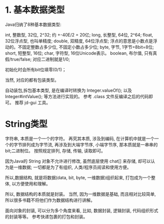 # 1. 基本数据类型

Java归纳了8种基本数据类型:

int, 整数型, 32位, 2^32; 约 +-40E/2 = 20亿;
long, 长整型, 64位, 2^64; 
float, 32位浮点型, 也叫单精度;
double, 双精度, 64位浮点型; 浮点的意思是小数点是浮动的。不固定整数占多少位, 不固定小数占多少位;
byte, 字节, 1字节=8bit=8位;
short, 短整型, 16位;
char, 字符型, 16位Unicode表示。
boolean, 布尔值, 只有真假/true/false; 对应二进制就是1/0;

初始化时会所有bit位填零(0/1)；

当然, 对应的都有包装类型。

自动装包,拆包基本类型, 是在编译时转换为 Integer.valueOf(); 以及 Integer#intValue(); 等方法进行实现的。 参考 .class 文件反编译之后的代码即可。 推荐 jd-gui 工具。


# String类型

字符串, 本质是一个一个的字符。 再究其本质, 涉及到编码, 在计算机中就是一个一个的字节排列成为字节流, 再涉及到大端字节序, 小端字节序, 那本质就是一串串的bit;二进制位。 按照规定排列, 存储, 传输, 读取即可。

因为Java的 String 对象不允许进行修改, 虽然底层使用 chat[] 来存储, 却可以认为是一维数据; 一切都是为了有组织, 人类/程序员阅读和使用方便。

所以,数据结构, 就是将数据(data, bit, byte, 一维数据)组织起来, 打包成为一个整体, 以方便使用和理解。

所以, 数据结构的本质就是封装。 当然, 因为一维数据是基础, 而且相对比较简单, 所以很多书籍不将他们作为数据结构进行讲解。

面向对象的封装, 可以分为多个角度来看, 比如, 数据封装, 逻辑封装, 代码组织形式的封装等等。 参考快递包裹的打包和封装。




